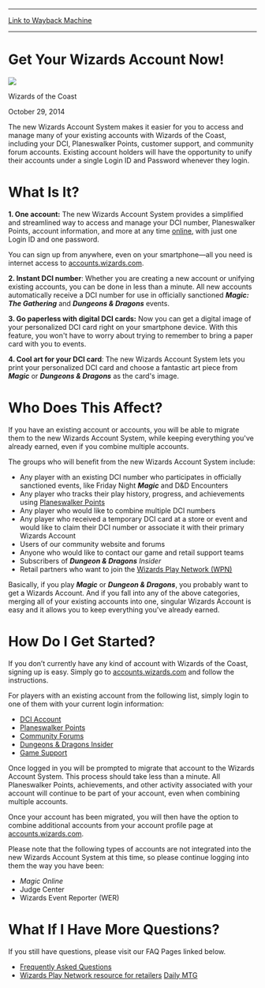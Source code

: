 
---
[Link to Wayback Machine](https://web.archive.org/web/20141101200303/http://magic.wizards.com/en/articles/archive/get-your-wizards-account-now-2014-10-29)

[_metadata_:description]:- "The new Wizards Account System makes it easier for you to access and manage many of your existing accounts with Wizards of the Coast, including your DCI, Planeswalker Points, customer support, and community forum accounts. Existing account holders will have the opportunity to unify their accounts under a single Login ID and Password whenever they login. What Is It?"
[_metadata_:generator]:- "Drupal 7 (http://drupal.org)"
[_metadata_:node]:- "290601"
[_metadata_:publish_date]:- "2014-10-29"
[_metadata_:source]:- "div-main"
[_metadata_:title]:- "Get Your Wizards Account Now!"
[_metadata_:wayback_capture_timestamp]:- "2014-11-01 20:03:03"
[_metadata_:wayback_raw_url]:- "https://web.archive.org/web/20141101200303id_/http://magic.wizards.com/en/articles/archive/get-your-wizards-account-now-2014-10-29"
[_metadata_:wayback_url]:- "http://magic.wizards.com/en/articles/archive/get-your-wizards-account-now-2014-10-29"
---





Get Your Wizards Account Now!
=============================



![](https://media.magic.wizards.com/styles/auth_small/public/images/person/wizards_authorpic_larger.jpg)

Wizards of the Coast




October 29, 2014
 










The new Wizards Account System makes it easier for you to access and manage many of your existing accounts with Wizards of the Coast, including your DCI, Planeswalker Points, customer support, and community forum accounts. Existing account holders will have the opportunity to unify their accounts under a single Login ID and Password whenever they login.


What Is It?
===========



**1. One account:** The new Wizards Account System provides a simplified and streamlined way to access and manage your DCI number, Planeswalker Points, account information, and more at any time [online](http://accounts.wizards.com/), with just one Login ID and one password.



You can sign up from anywhere, even on your smartphone—all you need is internet access to [accounts.wizards.com](http://accounts.wizards.com/).



**2. Instant DCI number**: Whether you are creating a new account or unifying existing accounts, you can be done in less than a minute. All new accounts automatically receive a DCI number for use in officially sanctioned ***Magic: The Gathering*** and ***Dungeons & Dragons*** events.



**3. Go paperless with digital DCI cards:** Now you can get a digital image of your personalized DCI card right on your smartphone device. With this feature, you won't have to worry about trying to remember to bring a paper card with you to events.



**4. Cool art for your DCI card**: The new Wizards Account System lets you print your personalized DCI card and choose a fantastic art piece from ***Magic*** or ***Dungeons & Dragons*** as the card's image.


Who Does This Affect?
=====================



If you have an existing account or accounts, you will be able to migrate them to the new Wizards Account System, while keeping everything you've already earned, even if you combine multiple accounts.



The groups who will benefit from the new Wizards Account System include:


* Any player with an existing DCI number who participates in officially sanctioned events, like Friday Night ***Magic*** and D&D Encounters
* Any player who tracks their play history, progress, and achievements using [Planeswalker Points](http://www.wizards.com/magic/planeswalkerpoints)
* Any player who would like to combine multiple DCI numbers
* Any player who received a temporary DCI card at a store or event and would like to claim their DCI number or associate it with their primary Wizards Account
* Users of our community website and forums
* Anyone who would like to contact our game and retail support teams
* Subscribers of ***Dungeon & Dragons*** *Insider*
* Retail partners who want to join the [Wizards Play Network (WPN)](http://wpn.wizards.com/en/article/paperless-dci-here)


Basically, if you play ***Magic*** or ***Dungeon & Dragons***, you probably want to get a Wizards Account. And if you fall into any of the above categories, merging all of your existing accounts into one, singular Wizards Account is easy and it allows you to keep everything you've already earned.


How Do I Get Started?
=====================



If you don’t currently have any kind of account with Wizards of the Coast, signing up is easy. Simply go to [accounts.wizards.com](https://accounts.wizards.com/) and follow the instructions.



For players with an existing account from the following list, simply login to one of them with your current login information:



* [DCI Account](http://www.wizards.com/default.asp?x=dci/welcome)
* [Planeswalker Points](http://www.wizards.com/magic/planeswalkerpoints)
* [Community Forums](http://community.wizards.com/user/login?destination=home)
* [Dungeons & Dragons Insider](http://archive.wizards.com/dnd/tools.aspx)
* [Game Support](https://accounts.wizards.com/amlogin.aspx?p_next_page=account%2foverview)


Once logged in you will be prompted to migrate that account to the Wizards Account System. This process should take less than a minute. All Planeswalker Points, achievements, and other activity associated with your account will continue to be part of your account, even when combining multiple accounts.



Once your account has been migrated, you will then have the option to combine additional accounts from your account profile page at [accounts.wizards.com](https://accounts.wizards.com/).



Please note that the following types of accounts are not integrated into the new Wizards Account System at this time, so please continue logging into them the way you have been:


* *Magic Online*
* Judge Center
* Wizards Event Reporter (WER)

What If I Have More Questions?
==============================



If you still have questions, please visit our FAQ Pages linked below.



* [Frequently Asked Questions](http://magic.wizards.com/en/myaccounts/FAQ)
* [Wizards Play Network resource for retailers](http://wpn.wizards.com/en/resources/common-questions/all)
[Daily MTG](/en/tags/daily-mtg)





 
 




  







